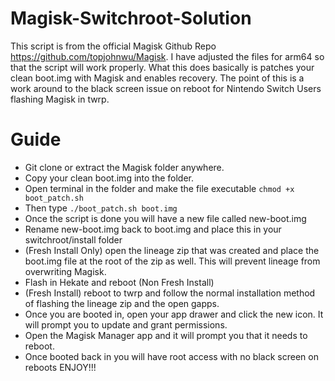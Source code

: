 # Magisk-Switchroot-Solution

This script is from the official Magisk Github Repo https://github.com/topjohnwu/Magisk.  I have adjusted the files for arm64 so that the script will work properly. What this does basically is patches your clean boot.img with Magisk and enables recovery.  The point of this is a work around to the black screen issue on reboot for Nintendo Switch Users flashing Magisk in twrp. 

# Guide

- Git clone or extract the Magisk folder anywhere.
- Copy your clean boot.img into the folder.
- Open terminal in the folder and make the file executable ```chmod +x boot_patch.sh``` 
- Then type ```./boot_patch.sh boot.img```
- Once the script is done you will have a new file called new-boot.img
- Rename new-boot.img back to boot.img and place this in your switchroot/install folder
- (Fresh Install Only) open the lineage zip that was created and place the boot.img file at the root of the zip as well.  This will prevent lineage from       overwriting Magisk.
- Flash in Hekate and reboot (Non Fresh Install)
- (Fresh Install) reboot to twrp and follow the normal installation method of flashing the lineage zip and the open gapps.
- Once you are booted in, open your app drawer and click the new icon.  It will prompt you to update and grant permissions.
- Open the Magisk Manager app and it will prompt you that it needs to reboot.
- Once booted back in you will have root access with no black screen on reboots ENJOY!!!
